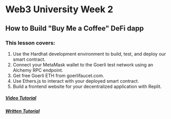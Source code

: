 # Web3 University Week 2 

## How to Build "Buy Me a Coffee" DeFi dapp

### This lesson covers:
1. Use the Hardhat development environment to build, test, and deploy our smart contract.
2. Connect your MetaMask wallet to the Goerli test network using an Alchemy RPC endpoint.
3. Get free Goerli ETH from goerlifaucet.com.
4. Use Ethers.js to interact with your deployed smart contract.
5. Build a frontend website for your decentralized application with Replit.

#####  <a href="https://www.youtube.com/watch?v=cxxKdJk55Lk">Video Tutorial</a>
##### <a href="https://docs.alchemy.com/docs/how-to-build-buy-me-a-coffee-defi-dapp">Written Tutorial</a>